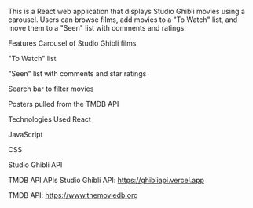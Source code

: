 This is a React web application that displays Studio Ghibli movies using a carousel. Users can browse films, add movies to a "To Watch" list, and move them to a "Seen" list with comments and ratings.

Features
Carousel of Studio Ghibli films

"To Watch" list

"Seen" list with comments and star ratings

Search bar to filter movies

Posters pulled from the TMDB API

Technologies Used
React

JavaScript

CSS

Studio Ghibli API

TMDB API
APIs
Studio Ghibli API: https://ghibliapi.vercel.app

TMDB API: https://www.themoviedb.org